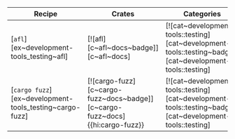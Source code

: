 | Recipe | Crates | Categories |
|--------|--------|------------|
| [`afl`][ex~development-tools_testing~afl] | [![afl][c~afl~docs~badge]][c~afl~docs] | [![cat~development-tools::testing][cat~development-tools::testing~badge]][cat~development-tools::testing] |
| [`cargo fuzz`][ex~development-tools_testing~cargo-fuzz] | [![cargo-fuzz][c~cargo-fuzz~docs~badge]][c~cargo-fuzz~docs]{{hi:cargo-fuzz}} | [![cat~development-tools::testing][cat~development-tools::testing~badge]][cat~development-tools::testing] |
